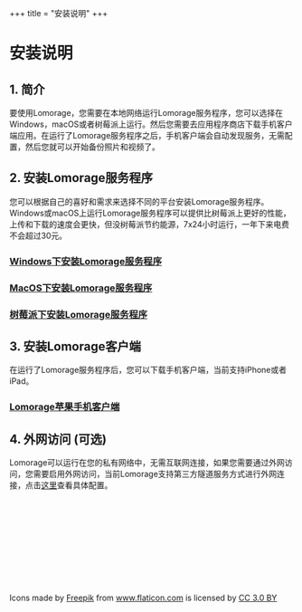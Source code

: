 +++
title = "安装说明"
+++

# 安装说明

## 1. 简介

要使用Lomorage，您需要在本地网络运行Lomorage服务程序，您可以选择在Windows，macOS或者树莓派上运行。然后您需要去应用程序商店下载手机客户端应用。在运行了Lomorage服务程序之后，手机客户端会自动发现服务，无需配置，然后您就可以开始备份照片和视频了。

## 2. 安装Lomorage服务程序

您可以根据自己的喜好和需求来选择不同的平台安装Lomorage服务程序。Windows或macOS上运行Lomorage服务程序可以提供比树莓派上更好的性能，上传和下载的速度会更快，但没树莓派节约能源，7x24小时运行，一年下来电费不会超过30元。

### [Windows下安装Lomorage服务程序](/zh/installation-win)

### [MacOS下安装Lomorage服务程序](/zh/installation-osx)

### [树莓派下安装Lomorage服务程序](/zh/installation-pi)

## 3. 安装Lomorage客户端

在运行了Lomorage服务程序后，您可以下载手机客户端，当前支持iPhone或者iPad。

### [Lomorage苹果手机客户端](/zh/installation-ios)

## 4. 外网访问 (可选)

Lomorage可以运行在您的私有网络中，无需互联网连接，如果您需要通过外网访问，您需要启用外网访问，当前Lomorage支持第三方隧道服务方式进行外网连接，点击[这里](/zh/external-access)查看具体配置。

<br/><br/><br/><br/><br/><br/><br/><br/><br/>
<div>Icons made by <a href="https://www.flaticon.com/authors/freepik" title="Freepik">Freepik</a> from <a href="https://www.flaticon.com/"             title="Flaticon">www.flaticon.com</a> is licensed by <a href="http://creativecommons.org/licenses/by/3.0/"             title="Creative Commons BY 3.0" target="_blank">CC 3.0 BY</a></div>

